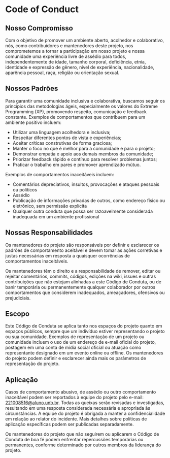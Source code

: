 # Code of Conduct

## Nosso Compromisso

Com o objetivo de promover um ambiente aberto, acolhedor e colaborativo, nós, como contribuidores e mantenedores deste projeto, nos comprometemos a tornar a participação em nosso projeto e nossa comunidade uma experiência livre de assédio para todos, independentemente de idade, tamanho corporal, deficiência, etnia, identidade e expressão de gênero, nível de experiência, nacionalidade, aparência pessoal, raça, religião ou orientação sexual.

## Nossos Padrões

Para garantir uma comunidade inclusiva e colaborativa, buscamos seguir os princípios das metodologias ágeis, especialmente os valores do Extreme Programming (XP), promovendo respeito, comunicação e feedback constante. Exemplos de comportamentos que contribuem para um ambiente positivo incluem:

- Utilizar uma linguagem acolhedora e inclusiva;
- Respeitar diferentes pontos de vista e experiências;
- Aceitar críticas construtivas de forma graciosa;
- Manter o foco no que é melhor para a comunidade e para o projeto;
- Demonstrar empatia e apoio aos demais membros da comunidade;
- Priorizar feedback rápido e contínuo para resolver problemas juntos;
- Praticar o trabalho em pares e promover aprendizado mútuo.

Exemplos de comportamentos inaceitáveis incluem:

- Comentários depreciativos, insultos, provocações e ataques pessoais ou políticos
- Assédio
- Publicação de informações privadas de outros, como endereço físico ou eletrônico, sem permissão explícita
- Qualquer outra conduta que possa ser razoavelmente considerada inadequada em um ambiente profissional

## Nossas Responsabilidades

Os mantenedores do projeto são responsáveis por definir e esclarecer os padrões de comportamento aceitável e devem tomar as ações corretivas e justas necessárias em resposta a quaisquer ocorrências de comportamentos inaceitáveis.

Os mantenedores têm o direito e a responsabilidade de remover, editar ou rejeitar comentários, commits, códigos, edições na wiki, issues e outras contribuições que não estejam alinhadas a este Código de Conduta, ou de banir temporária ou permanentemente qualquer colaborador por outros comportamentos que considerem inadequados, ameaçadores, ofensivos ou prejudiciais.

## Escopo

Este Código de Conduta se aplica tanto nos espaços do projeto quanto em espaços públicos, sempre que um indivíduo estiver representando o projeto ou sua comunidade. Exemplos de representação de um projeto ou comunidade incluem o uso de um endereço de e-mail oficial do projeto, postagem em uma conta de mídia social oficial ou atuação como representante designado em um evento online ou offline. Os mantenedores do projeto podem definir e esclarecer ainda mais os parâmetros de representação do projeto.

## Aplicação

Casos de comportamento abusivo, de assédio ou outro comportamento inaceitável podem ser reportados à equipe do projeto pelo e-mail: [221008516@aluno.unb.br](mailto:221008516@aluno.unb.br). Todas as queixas serão revisadas e investigadas, resultando em uma resposta considerada necessária e apropriada às circunstâncias. A equipe do projeto é obrigada a manter a confidencialidade em relação ao relator do incidente. Mais detalhes sobre políticas de aplicação específicas podem ser publicadas separadamente.

Os mantenedores do projeto que não seguirem ou aplicarem o Código de Conduta de boa fé podem enfrentar repercussões temporárias ou permanentes, conforme determinado por outros membros da liderança do projeto.
